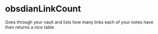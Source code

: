 # obsdianLinkCount
Goes through your vault and lists how many links each of your notes have then returns a nice table 
